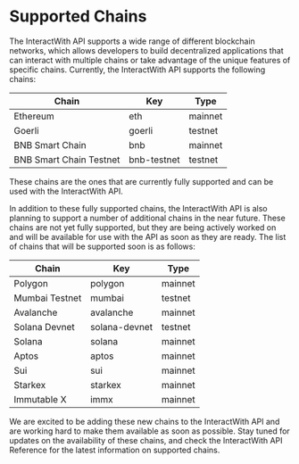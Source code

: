 # Supported Chains

The InteractWith API supports a wide range of different blockchain networks, which allows developers to build decentralized applications that can interact with multiple chains or take advantage of the unique features of specific chains. Currently, the InteractWith API supports the following chains:

| Chain | Key | Type
| --- | --- | --- |
| Ethereum | eth | mainnet |
| Goerli | goerli | testnet |
| BNB Smart Chain | bnb | mainnet |
| BNB Smart Chain Testnet | bnb-testnet | testnet |

These chains are the ones that are currently fully supported and can be used with the InteractWith API.

In addition to these fully supported chains, the InteractWith API is also planning to support a number of additional chains in the near future. These chains are not yet fully supported, but they are being actively worked on and will be available for use with the API as soon as they are ready. The list of chains that will be supported soon is as follows:

| Chain | Key | Type
| --- | --- | --- |
| Polygon | polygon | mainnet |
| Mumbai Testnet | mumbai | testnet |
| Avalanche | avalanche | mainnet |
| Solana Devnet | solana-devnet | testnet |
| Solana | solana | mainnet |
| Aptos | aptos | mainnet |
| Sui | sui | mainnet |
| Starkex | starkex | mainnet |
| Immutable X | immx | mainnet |

We are excited to be adding these new chains to the InteractWith API and are working hard to make them available as soon as possible. Stay tuned for updates on the availability of these chains, and check the InteractWith API Reference for the latest information on supported chains.